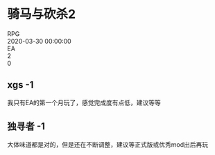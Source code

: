



# 骑马与砍杀2
  
RPG  
2020-03-30 00:00:00  
EA  
2  
0
## xgs -1


我只有EA的第一个月玩了，感觉完成度有点低，建议等等
## 独寻者 -1


大体味道都是对的，但是还在不断调整，建议等正式版或优秀mod出后再玩